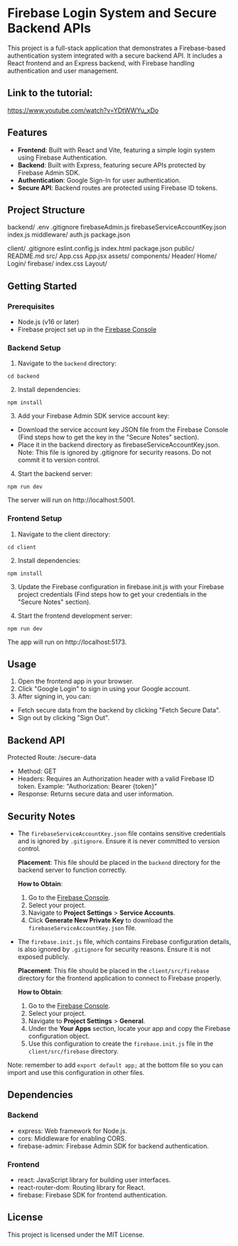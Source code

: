 # Firebase Login System and Secure Backend APIs

This project is a full-stack application that demonstrates a Firebase-based authentication system integrated with a secure backend API. It includes a React frontend and an Express backend, with Firebase handling authentication and user management.

## Link to the tutorial:

https://www.youtube.com/watch?v=YDtWWYu_xDo

## Features

- **Frontend**: Built with React and Vite, featuring a simple login system using Firebase Authentication.
- **Backend**: Built with Express, featuring secure APIs protected by Firebase Admin SDK.
- **Authentication**: Google Sign-In for user authentication.
- **Secure API**: Backend routes are protected using Firebase ID tokens.

## Project Structure

backend/
.env
.gitignore
firebaseAdmin.js
firebaseServiceAccountKey.json
index.js
middleware/
auth.js
package.json

client/
.gitignore
eslint.config.js
index.html
package.json
public/
README.md
src/
App.css
App.jsx
assets/
components/
Header/
Home/
Login/
firebase/
index.css
Layout/

## Getting Started

### Prerequisites

- Node.js (v16 or later)
- Firebase project set up in the [Firebase Console](https://console.firebase.google.com/)

### Backend Setup

1. Navigate to the `backend` directory:

```
cd backend
```

2. Install dependencies:

```
npm install
```

3. Add your Firebase Admin SDK service account key:

- Download the service account key JSON file from the Firebase Console (Find steps how to get the key in the "Secure Notes" section).
- Place it in the backend directory as firebaseServiceAccountKey.json.
  Note: This file is ignored by .gitignore for security reasons. Do not commit it to version control.

4. Start the backend server:

```
npm run dev
```

The server will run on http://localhost:5001.

### Frontend Setup

1. Navigate to the client directory:

```
cd client
```

2. Install dependencies:

```
npm install
```

3. Update the Firebase configuration in firebase.init.js with your Firebase project credentials (Find steps how to get your credentials in the "Secure Notes" section).

4. Start the frontend development server:

```
npm run dev
```

The app will run on http://localhost:5173.

## Usage

1. Open the frontend app in your browser.
2. Click "Google Login" to sign in using your Google account.
3. After signing in, you can:

- Fetch secure data from the backend by clicking "Fetch Secure Data".
- Sign out by clicking "Sign Out".

## Backend API

Protected Route: /secure-data

- Method: GET
- Headers: Requires an Authorization header with a valid Firebase ID token. Example: "Authorization: Bearer {token}"
- Response: Returns secure data and user information.

## Security Notes

- The `firebaseServiceAccountKey.json` file contains sensitive credentials and is ignored by `.gitignore`. Ensure it is never committed to version control.

  **Placement**: This file should be placed in the `backend` directory for the backend server to function correctly.

  **How to Obtain**:

  1. Go to the [Firebase Console](https://console.firebase.google.com/).
  2. Select your project.
  3. Navigate to **Project Settings** > **Service Accounts**.
  4. Click **Generate New Private Key** to download the `firebaseServiceAccountKey.json` file.

- The `firebase.init.js` file, which contains Firebase configuration details, is also ignored by `.gitignore` for security reasons. Ensure it is not exposed publicly.

  **Placement**: This file should be placed in the `client/src/firebase` directory for the frontend application to connect to Firebase properly.

  **How to Obtain**:

  1. Go to the [Firebase Console](https://console.firebase.google.com/).
  2. Select your project.
  3. Navigate to **Project Settings** > **General**.
  4. Under the **Your Apps** section, locate your app and copy the Firebase configuration object.
  5. Use this configuration to create the `firebase.init.js` file in the `client/src/firebase` directory.

Note: remember to add `export default app;` at the bottom file so you can import and use this configuration in other files.

## Dependencies

### Backend

- express: Web framework for Node.js.
- cors: Middleware for enabling CORS.
- firebase-admin: Firebase Admin SDK for backend authentication.

### Frontend

- react: JavaScript library for building user interfaces.
- react-router-dom: Routing library for React.
- firebase: Firebase SDK for frontend authentication.

## License

This project is licensed under the MIT License.
